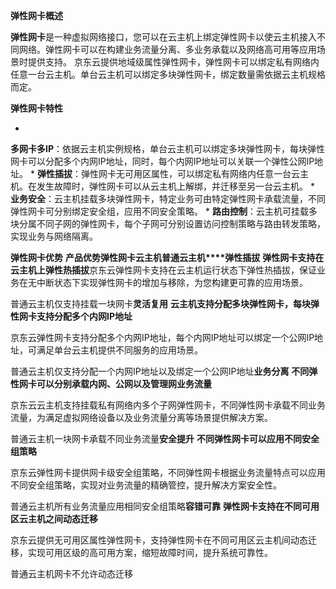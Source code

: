 **弹性网卡概述**

**弹性网卡**是一种虚拟网络接口，您可以在云主机上绑定弹性网卡以使云主机接入不同网络。弹性网卡可以在构建业务流量分离、多业务承载以及网络高可用等应用场景时提供支持。 京东云提供地域级属性弹性网卡，弹性网卡可以绑定私有网络内任意一台云主机。单台云主机可以绑定多块弹性网卡，绑定数量需依据云主机规格而定。

**弹性网卡特性**

* 
**多网卡多IP**：依据云主机实例规格，单台云主机可以绑定多块弹性网卡，每块弹性网卡可以分配多个内网IP地址，同时，每个内网IP地址可以关联一个弹性公网IP地址。
* 
**弹性插拔**：弹性网卡无可用区属性，可以绑定私有网络内任意一台云主机。在发生故障时，弹性网卡可以从云主机上解绑，并迁移至另一台云主机。
* 
**业务安全**：云主机挂载多块弹性网卡，特定业务可由特定弹性网卡承载流量，不同弹性网卡可分别绑定安全组，应用不同安全策略。
* 
**路由控制**：云主机可挂载多块分属不同子网的弹性网卡，每个子网可分别设置访问控制策略与路由转发策略，实现业务与网络隔离。

**弹性网卡优势**
**产品优势****弹性网卡云主机****普通云主机****弹性插拔**
**弹性网卡支持在云主机上弹性热插拔**京东云弹性网卡支持在云主机运行状态下弹性热插拔，保证业务在无中断状态下实现弹性网卡的增加与移除，为您构建更可靠的应用场景。

普通云主机仅支持挂载一块网卡**灵活复用**
**云主机支持分配多块弹性网卡，每块弹性网卡支持分配多个内网IP地址**

京东云弹性网卡支持分配多个内网IP地址，每个内网IP地址可以绑定一个公网IP地址，可满足单台云主机提供不同服务的应用场景。

普通云主机仅支持分配一个内网IP地址以及绑定一个公网IP地址**业务分离**
**不同弹性网卡可以分别承载内网、公网以及管理网业务流量**

京东云云主机支持挂载私有网络内多个子网弹性网卡，不同弹性网卡承载不同业务流量，为满足虚拟网络设备以及业务流量分离等场景提供解决方案。

普通云主机一块网卡承载不同业务流量**安全提升**
**不同弹性网卡可以应用不同安全组策略**

京东云弹性网卡提供网卡级安全组策略，不同弹性网卡根据业务流量特点可以应用不同安全组策略，实现对业务流量的精确管控，提升解决方案安全性。

普通云主机所有业务流量应用相同安全组策略**容错可靠**
**弹性网卡支持在不同可用区云主机之间动态迁移**

京东云提供无可用区属性弹性网卡，支持弹性网卡在不同可用区云主机间动态迁移，实现可用区级的高可用方案，缩短故障时间，提升系统可靠性。

普通云主机网卡不允许动态迁移